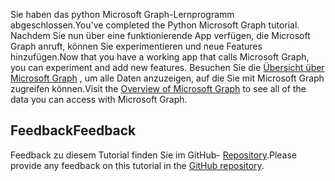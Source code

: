 <!-- markdownlint-disable MD002 MD041 -->

<span data-ttu-id="bdd26-101">Sie haben das python Microsoft Graph-Lernprogramm abgeschlossen.</span><span class="sxs-lookup"><span data-stu-id="bdd26-101">You've completed the Python Microsoft Graph tutorial.</span></span> <span data-ttu-id="bdd26-102">Nachdem Sie nun über eine funktionierende App verfügen, die Microsoft Graph anruft, können Sie experimentieren und neue Features hinzufügen.</span><span class="sxs-lookup"><span data-stu-id="bdd26-102">Now that you have a working app that calls Microsoft Graph, you can experiment and add new features.</span></span> <span data-ttu-id="bdd26-103">Besuchen Sie die [Übersicht über Microsoft Graph](/graph/overview) , um alle Daten anzuzeigen, auf die Sie mit Microsoft Graph zugreifen können.</span><span class="sxs-lookup"><span data-stu-id="bdd26-103">Visit the [Overview of Microsoft Graph](/graph/overview) to see all of the data you can access with Microsoft Graph.</span></span>

## <a name="feedback"></a><span data-ttu-id="bdd26-104">Feedback</span><span class="sxs-lookup"><span data-stu-id="bdd26-104">Feedback</span></span>

<span data-ttu-id="bdd26-105">Feedback zu diesem Tutorial finden Sie im GitHub- [Repository](https://github.com/microsoftgraph/msgraph-training-pythondjangoapp).</span><span class="sxs-lookup"><span data-stu-id="bdd26-105">Please provide any feedback on this tutorial in the [GitHub repository](https://github.com/microsoftgraph/msgraph-training-pythondjangoapp).</span></span>